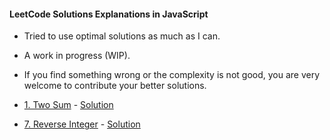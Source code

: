 #### LeetCode Solutions Explanations in JavaScript
* Tried to use optimal solutions as much as I can.
* A work in progress (WIP).
* If you find something wrong or the complexity is not good, you are very welcome to contribute your better solutions.

* [1. Two Sum](https://leetcode.com/problems/two-sum/) - [Solution](./Easy/1.%20Two%20Sum)
* [7. Reverse Integer](https://leetcode.com/problems/reverse-integer/) - [Solution](/Easy/7.%20Reverse%20Integer)
